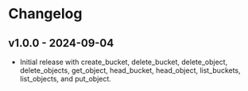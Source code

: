 # Changelog

## v1.0.0 - 2024-09-04

- Initial release with create_bucket, delete_bucket, delete_object,
  delete_objects, get_object, head_bucket, head_object, list_buckets,
  list_objects, and put_object.
